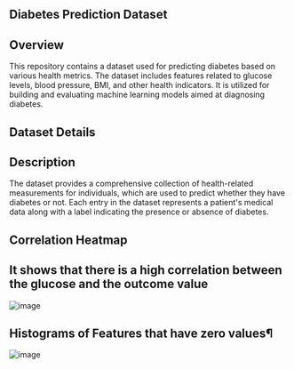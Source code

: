 ## Diabetes Prediction Dataset
## Overview
This repository contains a dataset used for predicting diabetes based on various health metrics. The dataset includes features related to glucose levels, blood pressure, BMI, and other health indicators. It is utilized for building and evaluating machine learning models aimed at diagnosing diabetes.

## Dataset Details
## Description
The dataset provides a comprehensive collection of health-related measurements for individuals, which are used to predict whether they have diabetes or not. Each entry in the dataset represents a patient's medical data along with a label indicating the presence or absence of diabetes.


## Correlation Heatmap
## It shows that there is a high correlation between the glucose and the outcome value
![image](https://github.com/user-attachments/assets/3c1129dc-f5d2-4518-952c-6dbf59469942)

## Histograms of Features that have zero values¶
![image](https://github.com/user-attachments/assets/4f2074cb-058b-4f0f-ba26-78b96d08b6af)
